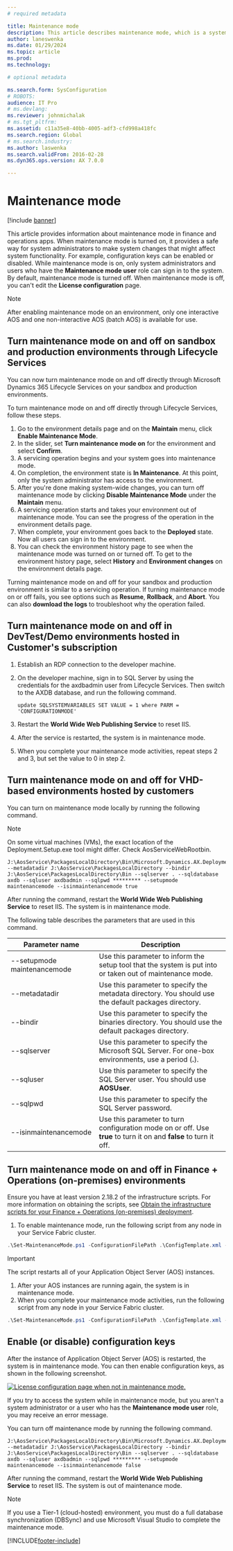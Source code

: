```yaml
---
# required metadata

title: Maintenance mode
description: This article describes maintenance mode, which is a system-wide setting that lets system administrators make system changes that can affect system functionality.
author: laneswenka
ms.date: 01/29/2024
ms.topic: article
ms.prod: 
ms.technology: 

# optional metadata

ms.search.form: SysConfiguration
# ROBOTS: 
audience: IT Pro
# ms.devlang: 
ms.reviewer: johnmichalak
# ms.tgt_pltfrm: 
ms.assetid: c11a35e8-40bb-4005-adf3-cfd998a418fc
ms.search.region: Global
# ms.search.industry: 
ms.author: laswenka
ms.search.validFrom: 2016-02-28
ms.dyn365.ops.version: AX 7.0.0

---
```


# Maintenance mode

[!include [banner](../includes/banner.md)]

This article provides information about maintenance mode in finance and operations apps. When maintenance mode is turned on, it provides a safe way for system administrators to make system changes that might affect system functionality. For example, configuration keys can be enabled or disabled. While maintenance mode is on, only system administrators and users who have the **Maintenance mode user** role can sign in to the system. By default, maintenance mode is turned off. When maintenance mode is off, you can't edit the **License configuration** page.

> [!Note]
> After enabling maintenance mode on an environment, only one interactive AOS and one non-interactive AOS (batch AOS) is available for use.

## Turn maintenance mode on and off on sandbox and production environments through Lifecycle Services 
You can now turn maintenance mode on and off directly through Microsoft Dynamics 365 Lifecycle Services on your sandbox and production environments. 

To turn maintenance mode on and off directly through Lifecycle Services, follow these steps.

1. Go to the environment details page and on the **Maintain** menu, click **Enable Maintenance Mode**. 
2. In the slider, set **Turn maintenance mode on** for the environment and select **Confirm**.
3. A servicing operation begins and your system  goes into maintenance mode.
4. On completion, the environment state is **In Maintenance**. At this point, only the system administrator has access to the environment.
5. After you're done making system-wide changes, you can turn off maintenance mode by clicking **Disable Maintenance Mode** under the **Maintain** menu.
6. A servicing operation starts and takes your environment out of maintenance mode. You can see the progress of the operation in the environment details page.
7. When complete, your environment goes back to the **Deployed** state. Now all users can sign in to the environment.
8. You can check the environment history page to see when the maintenance mode was turned on or turned off. To get to the environment history page, select **History** and **Environment changes** on the environment details page.

Turning maintenance mode on and off for your sandbox and production environment is similar to a servicing operation. If turning maintenance mode on or off fails, you see options such as **Resume**, **Rollback**, and **Abort**. You can also **download the logs** to troubleshoot why the operation failed.

## Turn maintenance mode on and off in DevTest/Demo environments hosted in Customer's subscription
1. Establish an RDP connection to the developer machine.
2. On the developer machine, sign in to SQL Server by using the credentials for the axdbadmin user from Lifecycle Services. Then switch to the AXDB database, and run the following command.

    ```Console
    update SQLSYSTEMVARIABLES SET VALUE = 1 where PARM = 'CONFIGURATIONMODE'
    ```

3. Restart the **World Wide Web Publishing Service** to reset IIS.
4. After the service is restarted, the system is in maintenance mode.
5. When you complete your maintenance mode activities, repeat steps 2 and 3, but set the value to 0 in step 2.

## Turn maintenance mode on and off for VHD-based environments hosted by customers

You can turn on maintenance mode locally by running the following command. 

> [!Note]
> On some virtual machines (VMs), the exact location of the Deployment.Setup.exe tool might differ. Check AosServiceWebRootbin.

```Console
J:\AosService\PackagesLocalDirectory\Bin\Microsoft.Dynamics.AX.Deployment.Setup.exe --metadatadir J:\AosService\PackagesLocalDirectory --bindir J:\AosService\PackagesLocalDirectory\Bin --sqlserver . --sqldatabase axdb --sqluser axdbadmin --sqlpwd ********* --setupmode maintenancemode --isinmaintenancemode true
```
After running the command, restart the **World Wide Web Publishing Service** to reset IIS. The system is in maintenance mode.  

The following table describes the parameters that are used in this command.

| Parameter name              | Description  |
|-----------------------------|------|
| --setupmode maintenancemode | Use this parameter to inform the setup tool that the system is put into or taken out of maintenance mode.    |
| --metadatadir               | Use this parameter to specify the metadata directory. You should use the default packages directory.              |
| --bindir                    | Use this parameter to specify the binaries directory. You should use the default packages directory.              |
| --sqlserver                 | Use this parameter to specify the Microsoft SQL Server. For one-box environments, use a period (**.**).           |
| --sqluser                   | Use this parameter to specify the SQL Server user. You should use **AOSUser**.                                    |
| --sqlpwd                    | Use this parameter to specify the SQL Server password.                                                            |
| --isinmaintenancemode       | Use this parameter to turn configuration mode on or off. Use **true** to turn it on and **false** to turn it off. |


## Turn maintenance mode on and off in Finance + Operations (on-premises) environments

Ensure you have at least version 2.18.2 of the infrastructure scripts. For more information on obtaining the scripts, see [Obtain the infrastructure scripts for your Finance + Operations (on-premises) deployment](../deployment/obtain-infrascripts-onprem.md).

1. To enable maintenance mode, run the following script from any node in your Service Fabric cluster.
```powershell
.\Set-MaintenanceMode.ps1 -ConfigurationFilePath .\ConfigTemplate.xml -Enable
```
> [!IMPORTANT]
> The script restarts all of your Application Object Server (AOS) instances.

1. After your AOS instances are running again, the system is in maintenance mode.
1. When you complete your maintenance mode activities, run the following script from any node in your Service Fabric cluster.
```powershell
.\Set-MaintenanceMode.ps1 -ConfigurationFilePath .\ConfigTemplate.xml -Disable
```


## Enable (or disable) configuration keys

After the instance of Application Object Server (AOS) is restarted, the system is in maintenance mode. You can then enable configuration keys, as shown in the following screenshot. 

[![License configuration page when not in maintenance mode.](./media/license-configuration-page-when-not-in-maintenance-mode.png)](./media/license-configuration-page-when-not-in-maintenance-mode.png) 

If you try to access the system while in maintenance mode, but you aren't a system administrator or a user who has the **Maintenance mode user** role, you may receive an error message. 

You can turn off maintenance mode by running the following command.

```Console
J:\AosService\PackagesLocalDirectory\Bin\Microsoft.Dynamics.AX.Deployment.Setup.exe --metadatadir J:\AosService\PackagesLocalDirectory --bindir J:\AosService\PackagesLocalDirectory\Bin --sqlserver . --sqldatabase axdb --sqluser axdbadmin --sqlpwd ********* --setupmode maintenancemode --isinmaintenancemode false
```
After running the command, restart the **World Wide Web Publishing Service** to reset IIS. The system is out of maintenance mode.  

> [!NOTE]
> If you use a Tier-1 (cloud-hosted) environment, you must do a full database synchronization (DBSync) and use Microsoft Visual Studio to complete the maintenance mode.

[!INCLUDE[footer-include](../../../includes/footer-banner.md)]

